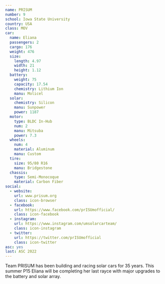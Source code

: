 ```yaml
---
name: PRISUM
number: 9
school: Iowa State University
country: USA
class: MOV
car: 
  name: Eliana
  passengers: 2
  cargo: 176
  weight: 476
  size:
    length: 4.97
    width: 21
    height: 1.12
  battery: 
    weight: 75
    capacity: 17.54
    chemistry: Lithium Ion
    manu: Molicel
  solar: 
    chemistry: Silicon
    manu: Sunpower
    power: 1187
  motor: 
    type: BLDC In-Hub
    num: 2
    manu: Mitsuba
    power: 7.3
  wheels: 
    num: 4
    material: Aluminum
    manu: Custom
  tire:
    size: 95/80 R16
    manu: Bridgestone
  chassis: 
    type: Semi-Monocoque
    material: Carbon Fiber
social: 
  - website: 
    url: www.prisum.org
    class: icon-browser
  - facebook: 
    url: https://www.facebook.com/prISUmofficial/
    class: icon-facebook
  - instagram: 
    url: https://www.instagram.com/umsolarcarteam/
    class: icon-instagram
  - twitter: 
    url: https://twitter.com/prISUmofficial
    class: icon-twitter
asc: yes
last: ASC 2022
---
```

Team PRISUM has been building and racing solar cars for 35 years. This summer P15 Eliana will be completing her last rayce with major upgrades to the battery and solar array.